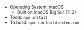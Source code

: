 - Operating System: macOS
    - Built on macOS Big Sur (11.2)
- Tools: `npm install`
- To build: `npm run build:extension`